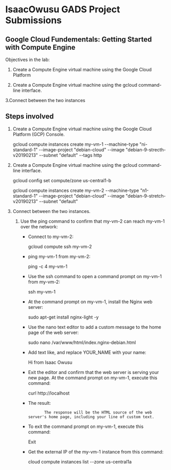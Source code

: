 # IsaacOwusu GADS Project Submissions

## Google Cloud Fundementals: Getting Started with Compute Engine

Objectives in the lab:

1. Create a Compute Engine virtual machine using the Google Cloud Platform

2. Create a Compute Engine virtual machine using the gcloud command-line interface.

3.Connect between the two instances



## Steps involved
  1. Create a Compute Engine virtual machine using the Google Cloud Platform (GCP) Console.

       gcloud compute instances create my-vm-1  --machine-type "ni-standard-1" --image-project "debian-cloud" --image "debian-9-strecth-v20190213" --subnet "default" --tags http

  2. Create a Compute Engine virtual machine using the gcloud command-line interface.

      gcloud config set compute/zone us-central1-b

      gcloud compute instances create my-vm-2  --machine-type "n1-standard-1"  --image-project "debian-cloud"  --image "debian-9-stretch-v20190213" --subnet "default"


  3. Connect between the two instances.

      1. Use the ping command to confirm that my-vm-2 can reach my-vm-1 over the network:

          - Connect to my-vm-2:

            gcloud compute ssh my-vm-2

          - ping my-vm-1 from my-vm-2:

             ping -c 4 my-vm-1

          - Use the ssh command to open a command prompt on my-vm-1 from my-vm-2:

             ssh my-vm-1

          - At the command prompt on my-vm-1, install the Nginx web server:

             sudo apt-get install nginx-light -y

          - Use the nano text editor to add a custom message to the home page of the web server:

            sudo nano /var/www/html/index.nginx-debian.html

          - Add text like, and replace YOUR_NAME with your name:  

            Hi from Isaac Owusu

           - Exit the editor and confirm that the web  server is serving your new page. At the command prompt on my-vm-1, execute this command:

             curl http://localhost

            - The result:

                         The response will be the HTML source of the web server's home page, including your line of custom text.

            - To exit the command prompt on my-vm-1, execute this command:

              Exit

            - Get the external IP of the my-vm-1 instance from this command:

              cloud compute instances list  --zone  us-central1a
